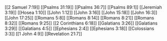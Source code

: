 [[2 Samuel 7:19]]
[[Psalms 31:19]]
[[Psalms 36:7]]
[[Psalms 89:1]]
[[Jeremiah 3:19]]
[[Hosea 1:10]]
[[John 1:12]]
[[John 3:16]]
[[John 15:18]]
[[John 16:3]]
[[John 17:25]]
[[Romans 5:8]]
[[Romans 8:14]]
[[Romans 8:21]]
[[Romans 8:32]]
[[Romans 9:25]]
[[2 Corinthians 6:18]]
[[Galatians 3:26]]
[[Galatians 3:29]]
[[Galatians 4:5]]
[[Ephesians 2:4]]
[[Ephesians 3:18]]
[[Colossians 3:3]]
[[1 John 4:9]]
[[Revelation 21:7]]
